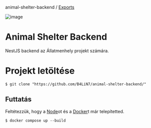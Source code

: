 animal-shelter-backend / [Exports](modules.md)

![image](https://github.com/B4LiN7/animal-shelter-backend/assets/145648111/d5b89595-ea94-4f8b-bd8d-658d84770895)

# Animal Shelter Backend
NestJS backend az Állatmenhely projekt számára.

# Projekt letöltése
```
$ git clone "https://github.com/B4LiN7/animal-shelter-backend/"
```

## Futtatás
Feltétezzük, hogy a [Node](https://nodejs.org/)ot és a [Docker](https://www.docker.com/)t már telepítetted.
```
$ docker compose up --build
```
